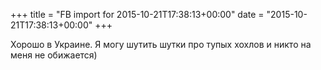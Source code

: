 +++
title = "FB import for 2015-10-21T17:38:13+00:00"
date = "2015-10-21T17:38:13+00:00"
+++

Хорошо в Украине. Я могу шутить шутки про тупых хохлов и никто на меня не обижается)


